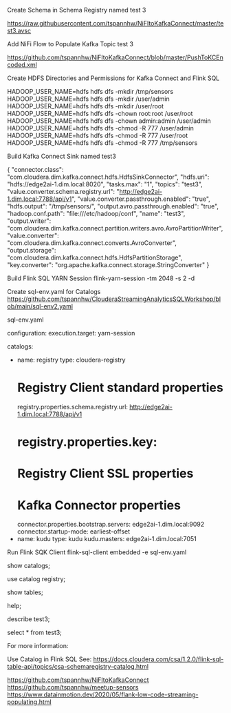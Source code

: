 
Create Schema in Schema Registry named test 3

https://raw.githubusercontent.com/tspannhw/NiFItoKafkaConnect/master/test3.avsc

Add NiFi Flow to Populate Kafka Topic test 3

https://github.com/tspannhw/NiFItoKafkaConnect/blob/master/PushToKCEncoded.xml

Create HDFS Directories and Permissions for Kafka Connect and Flink SQL

HADOOP_USER_NAME=hdfs hdfs dfs -mkdir /tmp/sensors
HADOOP_USER_NAME=hdfs hdfs dfs -mkdir /user/admin
HADOOP_USER_NAME=hdfs hdfs dfs -mkdir /user/root
HADOOP_USER_NAME=hdfs hdfs dfs -chown root:root /user/root
HADOOP_USER_NAME=hdfs hdfs dfs -chown admin:admin /user/admin
HADOOP_USER_NAME=hdfs hdfs dfs -chmod -R 777 /user/admin
HADOOP_USER_NAME=hdfs hdfs dfs -chmod -R 777 /user/root
HADOOP_USER_NAME=hdfs hdfs dfs -chmod -R 777 /tmp/sensors

Build Kafka Connect Sink named test3

{
 "connector.class": "com.cloudera.dim.kafka.connect.hdfs.HdfsSinkConnector",
 "hdfs.uri": "hdfs://edge2ai-1.dim.local:8020",
 "tasks.max": "1",
 "topics": "test3",
 "value.converter.schema.registry.url": "http://edge2ai-1.dim.local:7788/api/v1",
 "value.converter.passthrough.enabled": "true",
 "hdfs.output": "/tmp/sensors/",
 "output.avro.passthrough.enabled": "true",
 "hadoop.conf.path": "file:///etc/hadoop/conf",
 "name": "test3",
 "output.writer": "com.cloudera.dim.kafka.connect.partition.writers.avro.AvroPartitionWriter",
 "value.converter": "com.cloudera.dim.kafka.connect.converts.AvroConverter",
 "output.storage": "com.cloudera.dim.kafka.connect.hdfs.HdfsPartitionStorage",
 "key.converter": "org.apache.kafka.connect.storage.StringConverter"
}


Build Flink SQL YARN Session
flink-yarn-session -tm 2048 -s 2 -d

Create sql-env.yaml for Catalogs
https://github.com/tspannhw/ClouderaStreamingAnalyticsSQLWorkshop/blob/main/sql-env2.yaml

sql-env.yaml

configuration:
  execution.target: yarn-session

catalogs:
  - name: registry
    type: cloudera-registry
    # Registry Client standard properties
    registry.properties.schema.registry.url: http://edge2ai-1.dim.local:7788/api/v1
    # registry.properties.key: 
    # Registry Client SSL properties
    # Kafka Connector properties
    connector.properties.bootstrap.servers: edge2ai-1.dim.local:9092
    connector.startup-mode: earliest-offset
  - name: kudu
    type: kudu
    kudu.masters: edge2ai-1.dim.local:7051

Run Flink SQK Client
flink-sql-client embedded -e sql-env.yaml

show catalogs;

use catalog registry;

show tables;

help;

describe test3;

select * from test3;


For more information:

Use Catalog in Flink SQL
See:   https://docs.cloudera.com/csa/1.2.0/flink-sql-table-api/topics/csa-schemaregistry-catalog.html

https://github.com/tspannhw/NiFItoKafkaConnect
https://github.com/tspannhw/meetup-sensors
https://www.datainmotion.dev/2020/05/flank-low-code-streaming-populating.html
